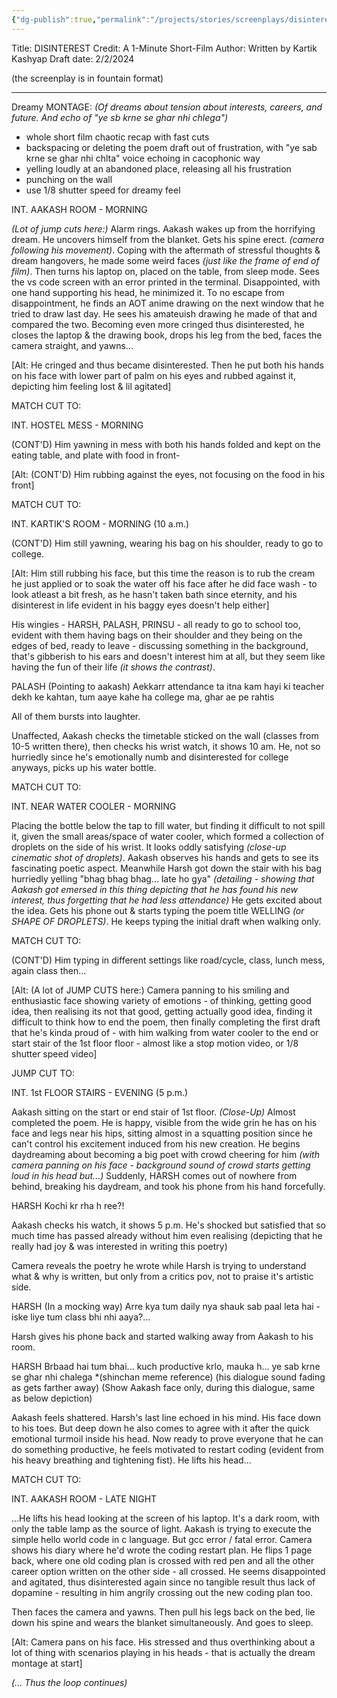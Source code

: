 ```yaml
---
{"dg-publish":true,"permalink":"/projects/stories/screenplays/disinterest-short-film/","created":"2025-03-01T21:09:34.531+05:30","updated":"2025-03-01T21:18:16.329+05:30"}
---
```


Title: DISINTEREST
Credit: A 1-Minute Short-Film
Author: Written by Kartik Kashyap
Draft date: 2/2/2024

(the screenplay is in fountain format)

___

Dreamy MONTAGE:
*(Of dreams about tension about interests, careers, and future. And echo of "ye sb krne se ghar nhi chlega")*
- whole short film chaotic recap with fast cuts
- backspacing or deleting the poem draft out of frustration, with "ye sab krne se ghar nhi chlta" voice echoing in cacophonic way
- yelling loudly at an abandoned place, releasing all his frustration
- punching on the wall
- use 1/8 shutter speed for dreamy feel


INT. AAKASH ROOM - MORNING

*(Lot of jump cuts here:)*
Alarm rings. Aakash wakes up from the horrifying dream. He uncovers himself from the blanket. Gets his spine erect. *(camera following his movement)*.
Coping with the aftermath of stressful thoughts & dream hangovers, he made some weird faces *(just like the frame of end of film)*.
Then turns his laptop on, placed on the table, from sleep mode. Sees the vs code screen with an error printed in the terminal. Disappointed, with one hand supporting his head, he minimized it. To no escape from disappointment, he finds an AOT anime drawing on the next window that he tried to draw last day. He sees his amateuish drawing he made of that and compared the two. Becoming even more cringed thus disinterested, he closes the laptop & the drawing book, drops his leg from the bed, faces the camera straight, and yawns...

[Alt: He cringed and thus became disinterested. Then he put both his hands on his face with lower part of palm on his eyes and rubbed against it, depicting him feeling lost & lil agitated]

MATCH CUT TO:

INT. HOSTEL MESS - MORNING

(CONT'D) Him yawning in mess with both his hands folded and kept on the eating table, and plate with food in front-

[Alt: (CONT'D) Him rubbing against the eyes, not focusing on the food in his front]

MATCH CUT TO:

INT. KARTIK'S ROOM - MORNING (10 a.m.)

(CONT'D) Him still yawning, wearing his bag on his shoulder, ready to go to college.
 
[Alt: Him still rubbing his face, but this time the reason is to rub the cream he just applied or to soak the water off his face after he did face wash - to look atleast a bit fresh, as he hasn't taken bath since eternity, and his disinterest in life evident in his baggy eyes doesn't help either]

His wingies - HARSH, PALASH, PRINSU - all ready to go to school too, evident with them having bags on their shoulder and they being on the edges of bed, ready to leave - discussing something in the background, that's gibberish to his ears and doesn't interest him at all, but they seem like having the fun of their life *(it shows the contrast)*.

PALASH
(Pointing to aakash)
Aekkarr attendance ta itna kam hayi ki teacher dekh ke kahtan, tum aaye kahe ha college ma, ghar ae pe rahtis

All of them bursts into laughter.

Unaffected, Aakash checks the timetable sticked on the wall (classes from 10-5 written there), then checks his wrist watch, it shows 10 am. He, not so hurriedly since he's emotionally numb and disinterested for college anyways, picks up his water bottle.

MATCH CUT TO:

INT. NEAR WATER COOLER - MORNING

Placing the bottle below the tap to fill water, but finding it difficult to not spill it, given the small areas/space of water cooler, which formed a collection of droplets on the side of his wrist. It looks oddly satisfying *(close-up cinematic shot of droplets)*.
Aakash observes his hands and gets to see its fascinating poetic aspect. 
Meanwhile Harsh got down the stair with his bag hurriedly yelling "bhag bhag bhag... late ho gya" 
*(detailing - showing that Aakash got emersed in this thing depicting that he has found his new interest, thus forgetting that he had less attendance)*
He gets excited about the idea. Gets his phone out & starts typing the poem title WELLING *(or SHAPE OF DROPLETS)*. He keeps typing the initial draft when walking only.

MATCH CUT TO:

(CONT'D) Him typing in different settings like road/cycle, class, lunch mess, again class then...

[Alt: (A lot of JUMP CUTS here:) Camera panning to his smiling and enthusiastic face showing variety of emotions - of thinking, getting good idea, then realising its not that good, getting actually good idea, finding it difficult to think how to end the poem, then finally completing the first draft that he's kinda proud of - with him walking from water cooler to the end or start stair of the 1st floor floor - almost like a stop motion video, or 1/8 shutter speed video]

JUMP CUT TO:

INT. 1st FLOOR STAIRS - EVENING (5 p.m.)

Aakash sitting on the start or end stair of 1st floor. 
*(Close-Up)*
Almost completed the poem. He is happy, visible from the wide grin he has on his face and legs near his hips, sitting almost in a squatting position since he can't control his excitement induced from his new creation.
He begins daydreaming about becoming a big poet with crowd cheering for him *(with camera panning on his face - background sound of crowd starts getting loud in his head but...)*
Suddenly, HARSH comes out of nowhere from behind, breaking his daydream, and took his phone from his hand forcefully.

HARSH
Kochi kr rha h ree?!

Aakash checks his watch, it shows 5 p.m.
He's shocked but satisfied that so much time has passed already without him even realising (depicting that he really had joy & was interested in writing this poetry)

Camera reveals the poetry he wrote while Harsh is trying to understand what & why is written, but only from a critics pov, not to praise it's artistic side.

HARSH
(In a mocking way)
Arre kya tum daily nya shauk sab paal leta hai - iske liye tum class bhi nhi aaya?... 

Harsh gives his phone back and started walking away from Aakash to his room.

HARSH
Brbaad hai tum bhai... kuch productive krlo, mauka h... ye sab krne se ghar nhi chalega *(shinchan meme reference) 
(his dialogue sound fading as gets farther away)
(Show Aakash face only, during this dialogue, same as below depiction)

Aakash feels shattered. Harsh's last line echoed in his mind. His face down to his toes. But deep down he also comes to agree with it after the quick emotional turmoil inside his head. Now ready to prove everyone that he can do something productive, he feels motivated to restart coding (evident from his heavy breathing and tightening fist). He lifts his head...

MATCH CUT TO:

INT. AAKASH ROOM - LATE NIGHT

...He lifts his head looking at the screen of his laptop. It's a dark room, with only the table lamp as the source of light.
Aakash is trying to execute the simple hello world code in c language. But gcc error / fatal error. 
Camera shows his diary where he'd wrote the coding restart plan. He flips 1 page back, where one old coding plan is crossed with red pen and all the other career option written on the other side - all crossed.
He seems disappointed and agitated, thus disinterested again since no tangible result thus lack of dopamine - resulting in him angrily crossing out the new coding plan too.

Then faces the camera and yawns.
Then pull his legs back on the bed, lie down his spine and wears the blanket simultaneously.
And goes to sleep.

[Alt: Camera pans on his face. His stressed and thus overthinking about a lot of thing with scenarios playing in his heads - that is actually the dream montage at start]

*(... Thus the loop continues)*
